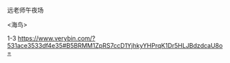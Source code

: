 远老师午夜场

<海鸟>

1-3 https://www.verybin.com/?531ace3533df4e35#B5BRMM1ZpRS7ccD1YjhkyYHPrqK1Dr5HLJBdzdcaU8o=
